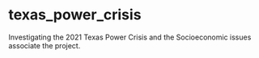 # texas_power_crisis
Investigating the 2021 Texas Power Crisis and the Socioeconomic issues associate the project. 
